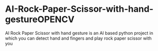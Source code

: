 # AI-Rock-Paper-Scissor-with-hand-gestureOPENCV
 AI Rock Paper Scissor with hand gesture is an AI based python project in which  you can detect hand and fingers and play rock paper scissor with you
